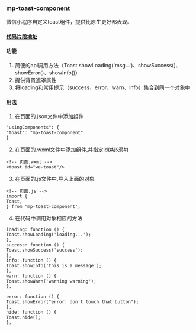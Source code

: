 ### mp-toast-component

微信小程序自定义toast组件，提供比原生更好都表现。

#### [代码片段地址](https://developers.weixin.qq.com/s/1cnUdHmi7S3B)


#### 功能
1. 简便的api调用方法（Toast.showLoading('msg...')、showSuccess()、showError()、showInfo()）
2. 提供背景遮罩属性
3. 将loading和常用提示（success、error、warn、info）集合到同一个对象中

#### 用法

1. 在页面的.json文件中添加组件

```
"usingComponents": {
"toast": "mp-toast-component"
}
```
2. 在页面的.wxml文件中添加组件,并指定id(#必须#)

```
<!-- 页面.wxml -->
<toast id="we-toast"/>
```

3. 在页面的.js文件中,导入上面的对象

```
<!-- 页面.js -->
import {
Toast,
} from 'mp-toast-component';
```

4. 在代码中调用对象相应的方法

```
loading: function () {
Toast.showLoading('loading...');
},
success: function () {
Toast.showSuccess('success');
},
info: function () {
Toast.showInfo('this is a message');
},
warn: function () {
Toast.showWarn('warning warning');
},

error: function () {
Toast.showError("error: don't touch that button");
},
hide: function () {
Toast.hide();
},

```
